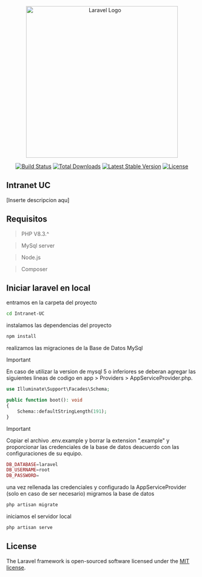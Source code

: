 <p align="center"><a href="https://laravel.com" target="_blank"><img src="https://raw.githubusercontent.com/laravel/art/master/logo-lockup/5%20SVG/2%20CMYK/1%20Full%20Color/laravel-logolockup-cmyk-red.svg" width="400" alt="Laravel Logo"></a></p>

<p align="center">
<a href="https://github.com/laravel/framework/actions"><img src="https://github.com/laravel/framework/workflows/tests/badge.svg" alt="Build Status"></a>
<a href="https://packagist.org/packages/laravel/framework"><img src="https://img.shields.io/packagist/dt/laravel/framework" alt="Total Downloads"></a>
<a href="https://packagist.org/packages/laravel/framework"><img src="https://img.shields.io/packagist/v/laravel/framework" alt="Latest Stable Version"></a>
<a href="https://packagist.org/packages/laravel/framework"><img src="https://img.shields.io/packagist/l/laravel/framework" alt="License"></a>
</p>

## Intranet UC

[Inserte descripcion aqu]

## Requisitos

> PHP V8.3.^

> MySql server

> Node.js

> Composer 

## Iniciar laravel en local

entramos en la carpeta del proyecto

```bash
cd Intranet-UC
```
instalamos las dependencias del proyecto

```bash
npm install
```

realizamos las migraciones de la Base de Datos MySql

> [!IMPORTANT]  
> En caso de utilizar la version de mysql 5 o inferiores se deberan agregar las siguientes lineas de codigo en app > Providers > AppServiceProvider.php.

```php
use Illuminate\Support\Facades\Schema;

public function boot(): void
{
    Schema::defaultStringLength(191);
}
```

> [!IMPORTANT]
> Copiar el archivo .env.example y borrar la extension ".example" y proporcionar las credenciales de la base de datos deacuerdo con las configuraciones de su equipo.

```php
DB_DATABASE=laravel
DB_USERNAME=root
DB_PASSWORD=
```
una vez rellenada las credenciales y configurado la AppServiceProvider (solo en caso de ser necesario) migramos la base de datos

```bash
php artisan migrate
```

iniciamos el servidor local

```bash
php artisan serve
```

## License

The Laravel framework is open-sourced software licensed under the [MIT license](https://opensource.org/licenses/MIT).
